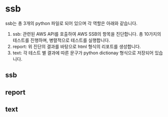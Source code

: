# ssb

ssb는 총 3개의 python 파일로 되어 있으며 각 역할은 아래와 같습니다.

1. ssb: 관련된 AWS API를 호출하여 AWS SSB의 항목을 진단합니다. 총 10가지의 테스트를 진행하며, 병렬적으로 테스트를 실행합니다.
2. report: 위 진단의 결과를 바탕으로 html 형식의 리포트를 생성합니다.
3. text: 각 테스트 별 결과에 따른 문구가 python dictionay 형식으로 저장되어 있습니다.

## ssb


## report


## text